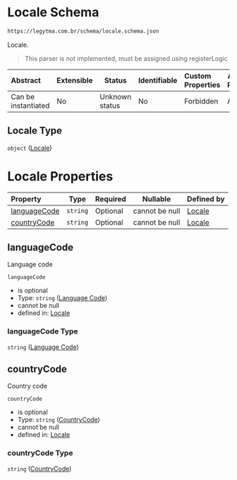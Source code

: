 # Locale Schema

```txt
https://legytma.com.br/schema/locale.schema.json
```

Locale.


> This parser is not implemented, must be assigned using registerLogic
>

| Abstract            | Extensible | Status         | Identifiable | Custom Properties | Additional Properties | Access Restrictions | Defined In                                                                |
| :------------------ | ---------- | -------------- | ------------ | :---------------- | --------------------- | ------------------- | ------------------------------------------------------------------------- |
| Can be instantiated | No         | Unknown status | No           | Forbidden         | Allowed               | none                | [locale.schema.json](../schema/locale.schema.json) |

## Locale Type

`object` ([Locale](locale.md))

# Locale Properties

| Property                      | Type     | Required | Nullable       | Defined by                                                                                                                    |
| :---------------------------- | -------- | -------- | -------------- | :---------------------------------------------------------------------------------------------------------------------------- |
| [languageCode](#languageCode) | `string` | Optional | cannot be null | [Locale](locale-properties-language-code.md) |
| [countryCode](#countryCode)   | `string` | Optional | cannot be null | [Locale](locale-properties-countrycode.md)    |

## languageCode

Language code


`languageCode`

-   is optional
-   Type: `string` ([Language Code](locale-properties-language-code.md))
-   cannot be null
-   defined in: [Locale](locale-properties-language-code.md)

### languageCode Type

`string` ([Language Code](locale-properties-language-code.md))

## countryCode

Country code


`countryCode`

-   is optional
-   Type: `string` ([CountryCode](locale-properties-countrycode.md))
-   cannot be null
-   defined in: [Locale](locale-properties-countrycode.md)

### countryCode Type

`string` ([CountryCode](locale-properties-countrycode.md))
